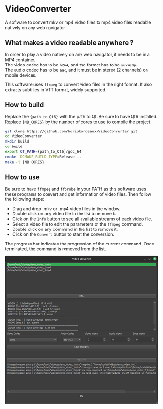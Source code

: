 # VideoConverter

A software to convert mkv or mp4 video files to mp4 video files readable natively on any web navigator.

## What makes a video readable anywhere ?

In order to play a video natively on any web navigator, it needs to be in a MP4 container.  
The video codec has to be `h264`, and the format has to be `yuv420p`.  
The audio codec has to be `aac`, and it must be in stereo (2 channels) on mobile devices.

This software uses `ffmpeg` to convert video files in the right format.
It also extracts subtitles in VTT format, widely supported.

## How to build

Replace the `{path_to_Qt6}` with the path to Qt. Be sure to have Qt6 installed.  
Replace `{NB_CORES}` by the number of cores to use to compile the project.

```bash
git clone https://github.com/borisbordeaux/VideoConverter.git
cd VideoConverter
mkdir build
cd build
export QT_PATH={path_to_Qt6}/gcc_64
cmake -DCMAKE_BUILD_TYPE=Release ..
make -j {NB_CORES}
```

## How to use

Be sure to have `ffmpeg` and `ffprobe` in your PATH as this software uses these programs to convert and get information of video files.
Then follow the following steps: 
- Drag and drop .mkv or .mp4 video files in the window.
- Double click on any video file in the list to remove it.
- Click on the `Info` button to see all available streams of each video file.
- Select a video file to edit the parameters of the `ffmpeg` command.
- Double click on any command in the list to remove it.
- Click on the `Convert` button to start the conversion.

The progress bar indicates the progression of the current command. Once terminated, the command is removed from the list.

<img src="img_readme/interface.png" alt="Interface view of subdivision scheme" width="800px"/>